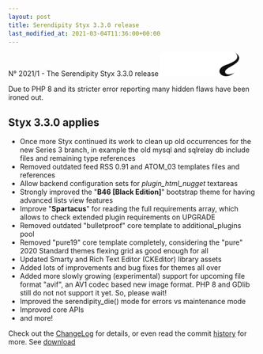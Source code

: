 ```yaml
---
layout: post
title: Serendipity Styx 3.3.0 release
last_modified_at: 2021-03-04T11:36:00+00:00
---
```


N° 2021/1 - The Serendipity Styx 3.3.0 release <img class="php8" src="/i/b/logo_php8.svg" alt="php8" width="160" height="48">

Due to PHP 8 and its stricter error reporting many hidden flaws have been ironed out.

## Styx 3.3.0 applies

  - Once more Styx continued its work to clean up old occurrences for the new Series 3 branch, in example the old mysql and sqlrelay db include files and remaining type references
  - Removed outdated feed RSS 0.91 and ATOM_03 templates files and references
  - Allow backend configuration sets for _plugin_html_nugget_ textareas
  - Strongly improved the "**B46 [Black Edition]**" bootstrap theme for having advanced lists view features
  - Improve "**Spartacus**" for reading the full requirements array, which allows to check extended plugin requirements on UPGRADE
  - Removed outdated "bulletproof" core template to additional_plugins pool
  - Removed "pure19" core template completely, considering the "pure" 2020 Standard themes flexing grid as good enough for all
  - Updated Smarty and Rich Text Editor (CKEditor) library assets
  - Added lots of improvements and bug fixes for themes all over
  - Added more slowly growing (experimental) support for upcoming file format "avif", an AV1 codec based new image format. PHP 8 and GDlib still do not not support it yet. So, please wait!
  - Improved the serendipity_die() mode for errors vs maintenance mode
  - Improved core APIs
  - and more!

Check out the [ChangeLog](https://github.com/ophian/styx/blob/3.3.0/docs/NEWS) for details, or even read the commit [history](https://github.com/ophian/styx/commits/3.3.0) for more. See [download](https://github.com/ophian/styx/releases/tag/3.3.0)
